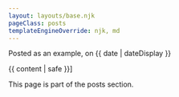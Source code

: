 ```yaml
---
layout: layouts/base.njk
pageClass: posts
templateEngineOverride: njk, md
---
```


<p class="date">
  Posted as an example, on <time datetime="{{ date }}">{{ date | dateDisplay }}</time>
</p>
<main>
  {{ content | safe }}]
  <div class="footnote">
    <p>
      This page is part of the posts section.
    </p>
  </div>
</main>
